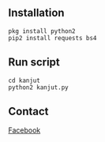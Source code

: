 ## Installation
```
pkg install python2
pip2 install requests bs4
```

## Run script
```
cd kanjut
python2 kanjut.py
```

## Contact
[Facebook](https://www.facebook.com/EX.MAFIA.)

